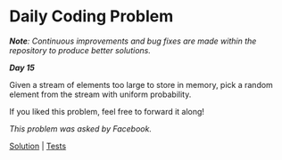# Daily Coding Problem

****Note***: Continuous improvements and bug fixes are made within the repository to produce better solutions.*

***Day 15***

Given a stream of elements too large to store in memory, pick a random element from the stream with uniform probability.

If you liked this problem, feel free to forward it along!

*This problem was asked by Facebook.*

[Solution](main.go) | [Tests](main_test.go)